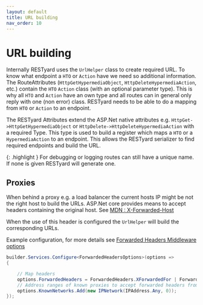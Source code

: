 ```yaml
---
layout: default
title: URL building
nav_order: 10
---
```


# URL building

Internally RESTyard uses the `UrlHelper` class to create required URL. To know what endpoint a `HTO` or `Action` have we need so additional information. The RouteAttributes (`HttpGetHypermediaObject`, `HttpDeleteHypermediaAction`, etc.) contain the `HTO` `Action` class (with an optional parameter type). This is why all `HTO` and `Action` have an own type and all routes can in general only reply with one (non error) class. RESTyard needs to be able to do a mapping from `HTO` or `Action` to an endpoint.

The RESTyard Attributes extend the ASP.Net native attributes e.g. `HttpGet->HttpGetHypermediaObject` or  `HttpDelete->HttpDeleteHypermediaAction` with a required Type. This type is used to build a register which maps a `HTO` or a `HypermediaAction` to an endpoint. This allows the RESTyard serializer to find required endpoints and build the URL.

{: .highlight }
For debugging or logging routes can still have a unique name. If none is given RESTyard will generate one.

## Proxies

When behind a proxy e.g. a load balancer the current hosts IP might be not the right host to build the URLs.
ASP.Net core provides means to accept headers containing the original host. See [MDN : X-Forwarded-Host](https://developer.mozilla.org/en-US/docs/Web/HTTP/Headers/X-Forwarded-Host)

When the use of this header is configured the `UrlHelper` will build the corresponding URLs.

Example configuration, for more details see [Forwarded Headers Middleware options](https://learn.microsoft.com/en-us/aspnet/core/host-and-deploy/proxy-load-balancer?view=aspnetcore-7.0#forwarded-headers-middleware-options)

```csharp
builder.Services.Configure<ForwardedHeadersOptions>(options =>
{

    // Map headers
    options.ForwardedHeaders = ForwardedHeaders.XForwardedFor | ForwardedHeaders.XForwardedProto | ForwardedHeaders.XForwardedHost;
    // Address ranges of known proxies to accept forwarded headers from.
    options.KnownNetworks.Add(new IPNetwork(IPAddress.Any, 0));
});
```
